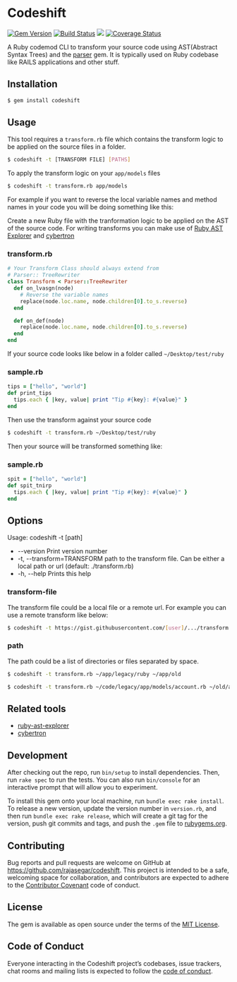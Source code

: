 # Codeshift

[![Gem Version](https://badge.fury.io/rb/codeshift.svg)](https://badge.fury.io/rb/codeshift)
[![Build Status](https://travis-ci.org/rajasegar/codeshift.svg?branch=master)](https://travis-ci.org/rajasegar/codeshift) 
![](https://ruby-gem-downloads-badge.herokuapp.com/codeshift?type=total&style=plastic&color=brightgreen&total_label=)
[![Coverage Status](https://coveralls.io/repos/github/rajasegar/codeshift/badge.svg?branch=master)](https://coveralls.io/github/rajasegar/codeshift?branch=master)

A Ruby codemod CLI to transform your source code using AST(Abstract Syntax Trees) and the [parser](https://github.com/whitequark/parser) gem. 
It is typically used on Ruby codebase like RAILS applications and other stuff.

## Installation

```sh
$ gem install codeshift
```


## Usage
This tool requires a `transform.rb` file which contains the transform logic to be 
applied on the source files in a folder.

```sh
$ codeshift -t [TRANSFORM FILE] [PATHS]
```

To apply the transform logic on your `app/models` files

```sh
$ codeshift -t transform.rb app/models
```

For example if you want to reverse the local variable names and method names in your code
you will be doing something like this:

Create a new Ruby file with the tranformation logic to be applied on the
AST of the source code. For writing transforms you can make use of 
[Ruby AST Explorer](https://ruby-ast-explorer.herokuapp.com/) and [cybertron](https://github.com/rajasegar/cybertron)

### transform.rb
```ruby
# Your Transform Class should always extend from 
# Parser:: TreeRewriter
class Transform < Parser::TreeRewriter
  def on_lvasgn(node)
    # Reverse the variable names
    replace(node.loc.name, node.children[0].to_s.reverse)
  end

  def on_def(node)
    replace(node.loc.name, node.children[0].to_s.reverse)
  end
end

```

If your source code looks like below in a folder called `~/Desktop/test/ruby`

### sample.rb
```ruby
tips = ["hello", "world"]
def print_tips
  tips.each { |key, value| print "Tip #{key}: #{value}" }
end
```

Then use the transform against your source code

```sh
$ codeshift -t transform.rb ~/Desktop/test/ruby
```

Then your source will be transformed something like:

### sample.rb
```ruby
spit = ["hello", "world"]
def spit_tnirp
  tips.each { |key, value| print "Tip #{key}: #{value}" }
end

```

## Options
Usage: codeshift -t <transform-file> [path]
* --version                    Print version number
* -t, --transform=TRANSFORM        path to the transform file. Can be either a local path or url
             (default: ./transform.rb)
* -h, --help                       Prints this help

### transform-file
The transform file could be a local file or a remote url. For example you can use a remote transform like below:

```sh
$ codeshift -t https://gist.githubusercontent.com/[user]/.../transform.rb ~/Desktop/test/ruby
```

### path
The path could be a list of directories or files separated by space.

```sh
$ codeshift -t transform.rb ~/app/legacy/ruby ~/app/old
```

```sh
$ codeshift -t transform.rb ~/code/legacy/app/models/account.rb ~/old/app/models/customer.rb
```

## Related tools
- [ruby-ast-explorer](https://github.com/rajasegar/ruby-ast-explorer)
- [cybertron](https://github.com/rajasegar/cybertron)

## Development

After checking out the repo, run `bin/setup` to install dependencies. Then, run `rake spec` to run the tests. You can also run `bin/console` for an interactive prompt that will allow you to experiment.

To install this gem onto your local machine, run `bundle exec rake install`. To release a new version, update the version number in `version.rb`, and then run `bundle exec rake release`, which will create a git tag for the version, push git commits and tags, and push the `.gem` file to [rubygems.org](https://rubygems.org).

## Contributing

Bug reports and pull requests are welcome on GitHub at https://github.com/rajasegar/codeshift. This project is intended to be a safe, welcoming space for collaboration, and contributors are expected to adhere to the [Contributor Covenant](http://contributor-covenant.org) code of conduct.

## License

The gem is available as open source under the terms of the [MIT License](https://opensource.org/licenses/MIT).

## Code of Conduct

Everyone interacting in the Codeshift project’s codebases, issue trackers, chat rooms and mailing lists is expected to follow the [code of conduct](https://github.com/rajasegar/codeshift/blob/master/CODE_OF_CONDUCT.md).
